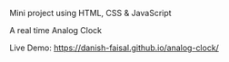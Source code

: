 Mini project using HTML, CSS & JavaScript

A real time Analog Clock

Live Demo: https://danish-faisal.github.io/analog-clock/